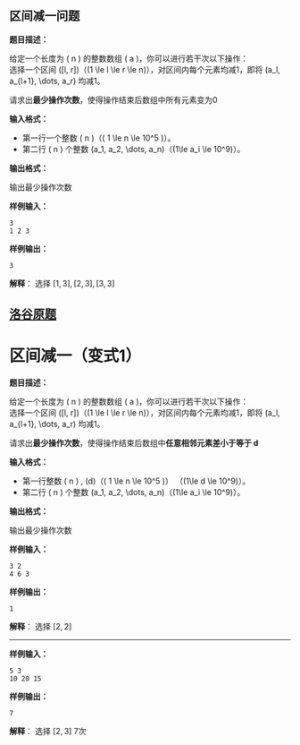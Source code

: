 

## 区间减一问题

**题目描述：**

给定一个长度为 \( n \) 的整数数组 \( a \)，你可以进行若干次以下操作：  
选择一个区间 \([l, r]\)（\(1 \le l \le r \le n\)），对区间内每个元素均减1，即将 \(a_l, a_{l+1}, \dots, a_r\) 均减1。

请求出**最少操作次数**，使得操作结束后数组中所有元素变为0

**输入格式：**

- 第一行一个整数 \( n \)（\( 1 \le n \le 10^5 \)）。
- 第二行 \( n \) 个整数 \(a_1, a_2, \dots, a_n\)（\(1\le a_i \le 10^9\)）。

**输出格式：**

输出最少操作次数

**样例输入：**

```
3
1 2 3
```

**样例输出：**

```
3
```

**解释**： 选择 $[1,3],[2,3],[3,3]$

## [洛谷原题](https://www.luogu.com.cn/problem/P5019)

# 区间减一（变式1）
**题目描述：**

给定一个长度为 \( n \) 的整数数组 \( a \)，你可以进行若干次以下操作：  
选择一个区间 \([l, r]\)（\(1 \le l \le r \le n\)），对区间内每个元素均减1，即将 \(a_l, a_{l+1}, \dots, a_r\) 均减1。

请求出**最少操作次数**，使得操作结束后数组中**任意相邻元素差小于等于 d**

**输入格式：**

- 第一行整数 \( n \) , \(d\)（\( 1 \le n \le 10^5 \)） （\(1\le d \le 10^9\)）。
- 第二行 \( n \) 个整数 \(a_1, a_2, \dots, a_n\)（\(1\le a_i \le 10^9\)）。

**输出格式：**

输出最少操作次数

**样例输入：**

```
3 2
4 6 3
```

**样例输出：**

```
1
```

**解释**： 选择 $[2,2]$

---

**样例输入：**

```
5 3
10 20 15
```

**样例输出：**

```
7
```

**解释**： 选择 $[2,3]$ 7次